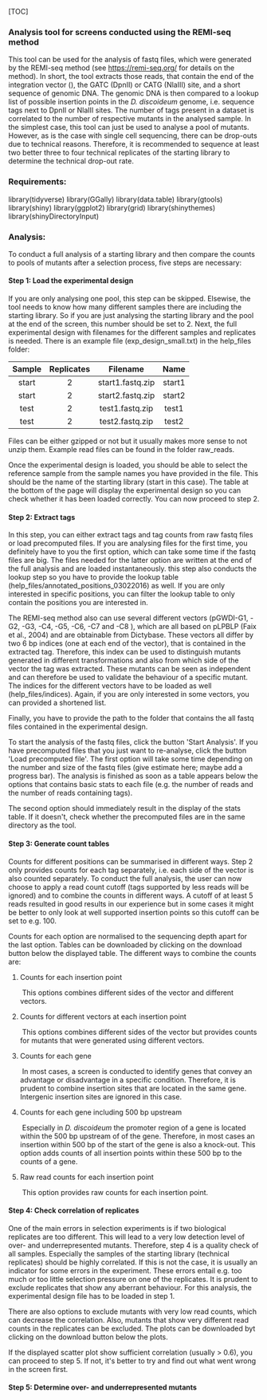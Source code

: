 [TOC]



### Analysis tool for screens conducted using the REMI-seq method

This tool can be used for the analysis of fastq files, which were generated by the REMI-seq method (see https://remi-seq.org/ for details on the method). In short, the tool extracts those reads, that contain the end of the integration vector (), the GATC (DpnII) or CATG (NlaIII) site, and a short sequence of genomic DNA. The genomic DNA is then compared to a lookup list of possible insertion points in the *D. discoideum* genome, i.e. sequence tags next to DpnII or NlaIII sites. The number of tags present in a dataset is correlated to the number of respective mutants in the analysed sample. In the simplest case, this tool can just be used to analyse a pool of mutants. However, as is the case with single cell sequencing, there can be drop-outs due to technical reasons. Therefore, it is recommended to sequence at least two better three to four technical replicates of the starting library to determine the technical drop-out rate.

### Requirements:

library(tidyverse)
library(GGally)
library(data.table)
library(gtools)
library(shiny)
library(ggplot2)
library(grid)
library(shinythemes)
library(shinyDirectoryInput)

### Analysis:

To conduct a full analysis of a starting library and then compare the counts to pools of mutants after a selection process, five steps are necessary:

#### Step 1: Load the experimental design

If you are only analysing one pool, this step can be skipped. Elsewise, the tool needs to know how many different samples there are including the starting library. So if you are just analysing the starting library and the pool at the end of the screen, this number should be set to 2. Next, the full experimental design with filenames for the different samples and replicates is needed. There is an example file (exp_design_small.txt) in the help_files folder:

| Sample | Replicates |     Filename     |  Name  |
| :----: | :--------: | :--------------: | :----: |
| start  |     2      | start1.fastq.zip | start1 |
| start  |     2      | start2.fastq.zip | start2 |
|  test  |     2      | test1.fastq.zip  | test1  |
|  test  |     2      | test2.fastq.zip  | test2  |

Files can be either gzipped or not but it usually makes more sense to not unzip them. Example read files can be found in the folder raw_reads.

Once the experimental design is loaded, you should be able to select the reference sample from the sample names you have provided in the file. This should be the name of the starting library (start in this case). The table at the bottom of the page will display the experimental design so you can check whether it has been loaded correctly. You can now proceed to step 2.

#### Step 2: Extract tags

In this step, you can either extract tags and tag counts from raw fastq files or load precomputed files. If you are analysing files for the first time, you definitely have to you the first option, which can take some time if the fastq files are big. The files needed for the latter option are written at the end of the full analysis and are loaded instantaneously. this step also conducts the lookup step so you have to provide the lookup table (help_files/annotated_positions_03022016) as well. If you are only interested in specific positions, you can filter the lookup table to only contain the positions you are interested in.

The REMI-seq method also can use several different vectors (pGWDI-G1, -G2, -G3, -C4, -G5, -C6, -C7 and -C8 ), which are all based on pLPBLP (Faix et al., 2004) and are obtainable from Dictybase. These vectors all differ by two 6 bp indices (one at each end of the vector), that is contained in the extracted tag. Therefore, this index can be used to distinguish mutants generated in different transformations and also from which side of the vector the tag was extracted. These mutants can be seen as independent and can therefore be used to validate the behaviour of a specific mutant. The indices for the different vectors have to be loaded as well (help_files/indices). Again, if you are only interested in some vectors, you can provided a shortened list.

Finally, you have to provide the path to the folder that contains the all fastq files contained in the experimental design. 

To start the analysis of the fastq files, click the button 'Start Analysis'. If you have precomputed files that you just want to re-analyse, click the button 'Load precomputed file'. The first option will take some time depending on the number and size of the fastq files (give estimate here; maybe add a progress bar). The analysis is finished as soon as a table appears below the options that contains basic stats to each file (e.g. the number of reads and the number of reads containing tags). 

The second option should immediately result in the display of the stats table. If it doesn't, check whether the precomputed files are in the same directory as the tool.

#### Step 3: Generate count tables

Counts for different positions can be summarised in different ways. Step 2 only provides counts for each tag separately, i.e. each side of the vector is also counted separately. To conduct the full analysis, the user can now choose to apply a read count cutoff (tags supported by less reads will be ignored) and to combine the counts in different ways. A cutoff of at least 5 reads resulted in good results in our experience but in some cases it might be better to only look at well supported insertion points so this cutoff can be set to e.g. 100.

Counts for each option are normalised to the sequencing depth apart for the last option. Tables can be downloaded by clicking on the download button below the displayed table. The different ways to combine the counts are:

1. Counts for each insertion point

   ​	This options combines different sides of the vector and different vectors.

2. Counts for different vectors at each insertion point

   ​	This options combines different sides of the vector but provides counts for mutants that were generated using 	different vectors.

3. Counts for each gene

   ​	In most cases, a screen is conducted to identify genes that convey an advantage or disadvantage in a specific 	condition. Therefore, it is prudent to combine insertion sites that are located in the same gene. Intergenic 		insertion sites are ignored in this case.

4. Counts for each gene including 500 bp upstream

   ​	Especially in *D. discoideum* the promoter region of a gene is located within the 500 bp upstream of of the 	gene. Therefore, in most cases an insertion within 500 bp of the start of the gene is also a knock-out. This 	option adds counts of all insertion points within these 500 bp to the counts of a gene.

5. Raw read counts for each insertion point

   ​	This option provides raw counts for each insertion point.

#### Step 4: Check correlation of replicates

One of the main errors in selection experiments is if two biological replicates are too different. This will lead to a very low detection level of over- and underrepresented mutants. Therefore, step 4 is a quality check of all samples. Especially the samples of the starting library (technical replicates) should be highly correlated. If this is not the case, it is usually an indicator for some errors in the experiment. These errors entail e.g. too much or too little selection pressure on one of the replicates. It is prudent to exclude replicates that show any aberrant behaviour. For this analysis, the experimental design file has to be loaded in step 1.

There are also options to exclude mutants with very low read counts, which can decrease the correlation. Also, mutants that show very different read counts in the replicates can be excluded. The plots can be downloaded byt clicking on the download button below the plots.

If the displayed scatter plot show sufficient correlation (usually > 0.6), you can proceed to step 5. If not, it's better to try and find out what went wrong in the screen first.

#### Step 5: Determine over- and underrepresented mutants

